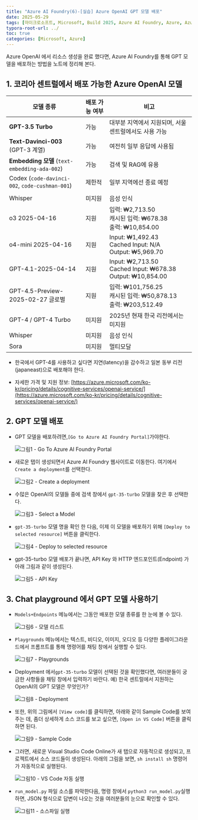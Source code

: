 ```yaml
---
title: "Azure AI Foundry(6)-[실습] Azure OpenAI GPT 모델 배포"
date: 2025-05-29
tags: [마이크로소프트, Microsoft, Build 2025, Azure AI Foundry, Azure, Azure AI Foundry SDK, Azure OpenAI Studio, Azure OpenAI Service, Azure Machine Learning, Azure App Service, Azure Key Vault, Azure Monitor]
typora-root-url: ../
toc: true
categories: [Microsoft, Azure]
---
```


Azure OpenAI 에서 리소스 생성을 완료 했다면, Azure AI Foundry를 통해 GPT 모델을 배포하는 방법을 노트에 정리해 본다. 



## 1. 코리아 센트럴에서 배포 가능한 Azure OpenAI 모델

| 모델 종류                                      | 배포 가능 여부 | 비고                                                         |
| ---------------------------------------------- | -------------- | ------------------------------------------------------------ |
| **GPT-3.5 Turbo**                              | 가능           | 대부분 지역에서 지원되며, 서울 센트럴에서도 사용 가능        |
| **Text-Davinci-003** (GPT-3 계열)              | 가능           | 여전히 일부 응답에 사용됨                                    |
| **Embedding 모델** (`text-embedding-ada-002`)  | 가능           | 검색 및 RAG에 유용                                           |
| Codex (`code-davinci-002`, `code-cushman-001`) | 제한적         | 일부 지역에선 종료 예정                                      |
|                                                |                |                                                              |
| Whisper                                        | 미지원         | 음성 인식                                                    |
| o3 2025-04-16                                  | 지원           | 입력: ₩2,713.50<br/>캐시된 입력: ₩678.38<br/>출력: ₩10,854.00 |
| o4-mini 2025-04-16                             | 지원           | Input: ₩1,492.43<br/>Cached Input: N/A<br/>Output: ₩5,969.70 |
| GPT-4.1-2025-04-14                             | 지원           | Input: ₩2,713.50<br/>Cached Input: ₩678.38<br/>Output: ₩10,854.00 |
| GPT-4.5-Preview-2025-02-27 글로벌              | 지원           | 입력: ₩101,756.25<br/>캐시된 입력: ₩50,878.13<br/>출력: ₩203,512.49 |
| GPT-4 / GPT-4 Turbo                            | 미지원         | 2025년 현재 한국 리전에서는 미지원                           |
| Whisper                                        | 미지원         | 음성 인식                                                    |
| Sora                                           | 미지원         | 멀티모달                                                     |

* 한국에서 GPT-4를 사용하고 싶다면 지연(latency)을 감수하고 일본 동부 리전(japaneast)으로 배포해야 한다. 

* 자세한 가격 및 지원 정보: [https://azure.microsoft.com/ko-kr/pricing/details/cognitive-services/openai-service/](https://azure.microsoft.com/ko-kr/pricing/details/cognitive-services/openai-service/)

  

## 2. GPT 모델 배포

* GPT 모델을 배포하려면,`[Go to Azure AI Foundry Portal]`가야한다.

  ![그림1 - Go To Azure AI Foundry Portal](/../images/2025-02/AzureModel-01.png)

* 새로운 탭이 생성되면서 Azure AI Foundry 웹사이트로 이동한다. 여기에서 `Create a deployment`를 선택한다.  

  ![그림2 - Create a deployment](/../images/2025-02/AzureModel-02.png)

* 수많은 OpenAI의 모델들 중에 검색 창에서 `gpt-35-turbo` 모델을 찾은 후 선택한다. 

  ![그림3 - Select a Model](/../images/2025-02/AzureModel-03.png)

* `gpt-35-turbo` 모델 명을 확인 한 다음, 이제 이 모델을 배포하기 위해  `[Deploy to selected resource]` 버튼을 클릭한다.

  ![그림4 - Deploy to selected resource](/../images/2025-02/AzureModel-04.png)

* gpt-35-turbo 모델 배포가 끝나면, API Key 와 HTTP 엔드포인트(Endpoint) 가  아래 그림과 같이 생성된다.

  ![그림5 - API Key](/../images/2025-02/AzureModel-05.png)

  

## 3. Chat playground 에서 GPT 모델 사용하기

* `Models+Endpoints` 메뉴에서는 그동안 배포한 모델 종류를 한 눈에 볼 수 있다. 

  ![그림6 - 모델 리스트](/../images/2025-02/AzureModel-06.png)

* `Playgrounds` 메뉴에서는 텍스트, 비디오, 이미지, 오디오 등 다양한 플레이그라운드에서 프롬프트를 통해 명령어를 채팅 창에서 실행할 수 있다. 

  ![그림7 - Playgrounds](/../images/2025-02/AzureModel-07.png)

* Deployment 에서`gpt-35-turbo` 모델이 선택된 것을 확인했다면, 여러분들이 궁금한 사항들을 채팅 창에서 입력하기 바란다. 예) 한국 센트럴에서 지원하는 OpenAI의 GPT 모델은 무엇인가?  

  ![그림8 - Deployment](/../images/2025-02/AzureModel-08.png)

* 또한, 위의 그림에서 `[View code]`를 클릭하면, 아래와 같이 Sample Code를 보여주는 데, 좀더 상세하게 소스 코드를 보고 싶으면, `[Open in VS Code]` 버튼을 클릭하면 된다.

  ![그림9 - Sample Code](/../images/2025-02/AzureModel-09.png)

* 그러면, 새로운 Visual Studio Code Online가 새 탭으로 자동적으로 생성되고, 프로젝트에서 소스 코드들이 생성된다. 아래의 그림을 보면, `sh install sh` 명령어가 자동적으로 실행된다. 

  ![그림10 - VS Code 자동 실행](/../images/2025-02/AzureModel-10.png)

* `run_model.py` 파일 소스를 파악한다음, 명령 창에서 `python3 run_model.py`실행하면, JSON 형식으로 답변이 나오는 것을 여러분들의 눈으로 확인할 수 있다. 

  ![그림11 - 소스파일 실행](/../images/2025-02/AzureModel-11.png)
